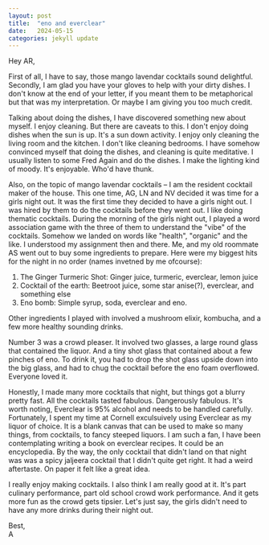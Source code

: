 ```yaml
---
layout: post
title:  "eno and everclear"
date:   2024-05-15
categories: jekyll update
---
```


Hey AR,

First of all, I have to say, those mango lavendar cocktails sound delightful. Secondly, I am glad you have your gloves to help with your dirty dishes. I don't know at the end of your letter, if you meant them to be metaphorical but that was my interpretation. Or maybe I am giving you too much credit.

Talking about doing the dishes, I have discovered something new about myself. I enjoy cleaning. But there are caveats to this. I don't enjoy doing dishes when the sun is up. It's a sun down activity. I enjoy only cleaning the living room and the kitchen. I don't like cleaning bedrooms. I have somehow convinced myself that doing the dishes, and cleaning is quite meditative. I usually listen to some Fred Again and do the dishes. I make the lighting kind of moody. It's enjoyable. Who'd have thunk.

Also, on the topic of mango lavendar cocktails – I am the resident cocktail maker of the house. This one time, AG, LN and NV decided it was time for a girls night out. It was the first time they decided to have a girls night out. I was hired by them to do the cocktails before they went out. I like doing thematic cocktails. During the morning of the girls night out, I played a word association game with the three of them to understand the "vibe" of the cocktails. Somehow we landed on words like "health", "organic" and the like. I understood my assignment then and there. Me, and my old roommate AS went out to buy some ingredients to prepare. Here were my biggest hits for the night in no order (names invetned by me ofcourse):
1. The Ginger Turmeric Shot: Ginger juice, turmeric, everclear, lemon juice
2. Cocktail of the earth: Beetroot juice, some star anise(?), everclear, and something else
3. Eno bomb: Simple syrup, soda, everclear and eno. 

Other ingredients I played with involved a mushroom elixir, kombucha, and a few more healthy sounding drinks.

Number 3 was a crowd pleaser. It involved two glasses, a large round glass that contained the liquor. And a tiny shot glass that contained about a few pinches of eno. To drink it, you had to drop the shot glass upside down into the big glass, and had to chug the cocktail before the eno foam overflowed. Everyone loved it.

Honestly, I made many more cocktails that night, but things got a blurry pretty fast. All the cocktails tasted fabulous. Dangerously fabulous.  It's worth noting, Everclear is 95% alcohol and needs to be handled carefully. Fortunately, I spent my time at Cornell exculsuively using Everclear as my liquor of choice. It is a blank canvas that can be used to make so many things, from cocktails, to fancy steeped liquors. I am such a fan, I have been contemplating writing a book on everclear recipes. It could be an encyclopedia. By the way, the only cocktail that didn't land on that night was was a spicy jaljeera cocktail that I didn't quite get right. It had a weird aftertaste. On paper it felt like a great idea.

I really enjoy making cocktails. I also think I am really good at it. It's part culinary performance, part old school crowd work performance. And it gets more fun as the crowd gets tipsier. Let's just say, the girls didn't need to have any more drinks during their night out. 

Best,  
A

